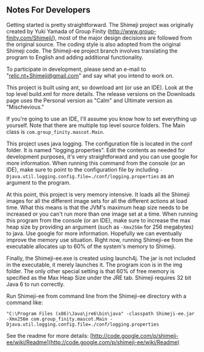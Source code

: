 ## Notes For Developers

Getting started is pretty straightforward. The Shimeji project was originally created by Yuki Yamada of Group Finity (http://www.group-finity.com/Shimeji/), most of the major design decisions are followed from the original source. The coding style is also adopted from the original Shimeji code. The Shimeji-ee project branch involves translating the program to English and adding additional functionality.

To participate in development, please send an e-mail to "relic.nt+Shimeji@gmail.com" and say what you intend to work on.

This project is built using ant, so download ant (or use an IDE). Look at the top level build.xml for more details. The release versions on the Downloads page uses the Personal version as "Calm" and Ultimate version as "Mischevious."

If you're going to use an IDE, I'll assume you know how to set everything up yourself. Note that there are multiple top level source folders. The Main class is `com.group_finity.mascot.Main`.

This project uses java logging. The configuration file is located in the conf folder. It is named "logging.properties". Edit the contents as needed for development purposes, it's very straightforward and you can use google for more information. When running this command from the console (or an IDE), make sure to point to the configuration file by including `-Djava.util.logging.config.file=./conf/logging.properties` as an argument to the program.

At this point, this project is very memory intensive. It loads all the Shimeji images for all the different image sets for all the different actions at load time. What this means is that the JVM's maximum heap size needs to be increased or you can't run more than one image set at a time. When running this program from the console (or an IDE), make sure to increase the max heap size by providing an argument (such as `-Xmx256m` for 256 megabytes) to java. Use google for more information. Hopefully we can eventually improve the memory use situation. Right now, running Shimeji-ee from the executable allocates up to 60% of the system's memory to Shimeji.

Finally, the Shimeji-ee.exe is created using launch4j. The jar is not included in the executable, it merely launches it. The program icon is in the img folder. The only other special setting is that 60% of free memory is specified as the Max Heap Size under the JRE tab. Shimeji requires 32 bit Java 6 to run correctly.

Run Shimeji-ee from command line from the Shimeji-ee directory with a command like: 

```shell
"C:\Program Files (x86)\Java\jre6\bin\java" -classpath Shimeji-ee.jar -Xmx256m com.group_finity.mascot.Main -Djava.util.logging.config.file=./conf/logging.properties
```
See the readme for more details: [http://code.google.com/p/shimeji-ee/wiki/Readme](http://code.google.com/p/shimeji-ee/wiki/Readme)